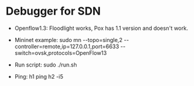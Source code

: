 Debugger for SDN
================

*	Openflow1.3: Floodlight works, Pox has 1.1 version and doesn't work.

*	Mininet example: sudo mn --topo=single,2 --controller=remote,ip=127.0.0.1,port=6633 --switch=ovsk,protocols=OpenFlow13

*	Run script: sudo ./run.sh

*	Ping: h1 ping h2 -i5	
